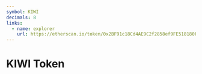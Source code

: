 ```yaml
---
symbol: KIWI
decimals: 8
links:
  - name: explorer
    url: https://etherscan.io/token/0x2BF91c18Cd4AE9C2f2858ef9FE518180F7B5096D
---
```


# KIWI Token
